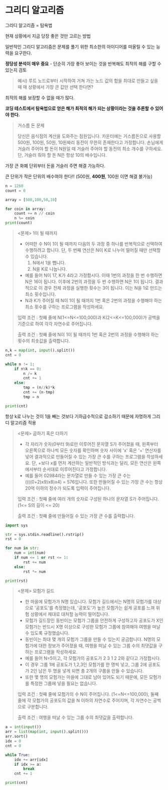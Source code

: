 # 그리디 알고리즘

그리디 알고리즘 = 탐욕법

현재 상황에서 지금 당장 좋은 것만 고르는 방법

일반적인 그리디 알고리즘은 문제를 풀기 위한 최소한의 아이디어를 떠올릴 수 있는 능력을 요구한다.

**정당성 분석이 매우 중요** - 단순히 가장 좋아 보이는 것을 반복해도 최적의 해를 구할 수 있는지 검토

> 예시) 루트 노드로부터 시작하여 거쳐 가는 노드 값의 합을 최대로 만들고 싶을 때 매 상황에서 가장 큰 값만 선택 한다면?

최적의 해를 보장할 수 없을 때가 많다. 

**코딩 테스트에서 탐욕법으로 얻은 해가 최적의 해가 되는 상황이라는 것을 추론할 수 있어야 한다.**



> 거스름 돈 문제
>
> 당신은 음식점의 계산을 도와주는 점원입니다. 카운터에는 거스름돈으로 사용할 500원, 100원, 50원, 10원짜리 동전이 무한히 존재한다고 가정합니다. 손님에게 거슬러 주어야 할 돈이 N원일 때 거슬러 주어야 할 동전의 최소 개수를 구하세요. 단, 거슬러 줘야 할 돈 N은 항상 10의 배수입니다.

가장 큰 화폐 단위부터 돈을 거슬러 주면 해결 가능하다.

큰 단위가 작은 단위의 배수여야 한다!! (500원, **400원**, 100원 이면 해결 불가능)

```python
n = 1260
count = 0

array = [500,100,50,10]

for coin in array:
	count += n // coin
	n %= coin
print(count)
```



> <문제> 1이 될 때까지
>
> * 어떠한 수 N이 1이 될 때까지 다음의 두 과정 중 하나를 반복적으로 선택하여 수행하려고 합니다. 단, 두 번째 연산은 N이 K로 나누어 떨어질 때만 선택할 수 있습니다.
>   1. N에서 1을 뺍니다.
>   2. N을 K로 나눕니다.
> * 예를 들어 N이 17, K가 4라고 가정합시다. 이때 1번의 과정을 한 번 수행하면 N은 16이 됩니다. 이후에 2번의 과정을 두 번 수행하면 N은 1이 됩니다. 결과적으로 이 경우 전체 과정을 실행한 횟수는 3이 됩니다. 이는 N을 1로 만드는 최소 횟수입니다.
> * N과 K가 주어질 때 N이 1이 될 때까지 1번 혹은 2번의 과정을 수행해야 하는 최소 횟수를 구하는 프로그램을 작성하세요.
>
> 입력 조건 : 첫째 줄에 N(1<=N<=100,000)과 K(2<=K<=100,000)가 공백을 기준으로 하여 각각 자연수로 주어집니다.
>
> 출력 조건 : 첫째 줄에 N이 1이 될 때까지 1번 혹은 2번의 과정을 수행해야 하는 횟수의 최솟값을 출력합니다.

```python
n,k = map(int, input().split())
cnt = 0

while n != 1:
    if n%k == 0:
        n /= k
       	cnt += 1
    else:
        tmp = (n//k)*k
        cnt += (n-tmp)
        tmp = n

print(cnt)	
```

항상 k로 나누는 것이 1을 빼는 것보다 기하급수적으로 감소하기 때문에 자명하게 그리디 알고리즘 적용



> <문제> 곱하기 혹은  더하기
>
> * 각 자리가 숫자(0부터 9)로만 이루어진 문자열 S가 주어졌을 때, 왼쪽부터 오른쪽으로 하나씩 모든 숫자를 확인하며 숫자 사이에 'x' 혹은 '+' 연산자를 넣어 결과적으로 만들어질 수 있는 가장 큰 수를 구하는 프로그램을 작성하세요. 단, +보다 x를 먼저 계산하는 일반적인 방식과는 달리, 모든 연산은 왼쪽에서부터 순서대로 이루어진다고 가정합니다.
> * 예를 들어 02984라는 문자열로 만들 수 있는 가장 큰 수는 ((((0+2)x9)x8)x4) = 576입니다. 또한 만들어질 수 있는 가장 큰 수는  항상 20억 이하의 정수가 되도록 입력이 주어집니다.
>
> 입력 조건 : 첫째 줄에 여러 개의 숫자로 구성된 하나의 문자열 S가 주어집니다. (1<= S의 길이 <= 20)
>
> 출력 조건 : 첫째 줄에 만들어질 수 있는 가장 큰 수를 출력합니다.

```python
import sys

str = sys.stdin.readline().rstrip()
rst = 0

for num in str:
    num = int(num)
    if num <= 1 or rst <= 1:
        rst += num
    else:
        rst *= num

print(rst)
```



> <문제> 모험가 길드 
>
> * 한 마을에 모험가가 N명 있습니다. 모험가 길드에서는 N명의 모험가를 대상으로 '공포도'를 측정했는데, '공포도'가 높은 모험가는 쉽게 공포를 느껴 위험 상황에서 제대로 대처할 능력이 떨어집니다.
> * 모험가 길드장인 동빈이는 모험가 그룹을 안전하게 구성하고자 공포도가 X인 모험가는 반드시 X명 이상으로 구성한 모험가 그룹에 참여해야 여행을 떠날 수 있도록 규정했습니다.
> * 동빈이는 최대 몇 개의 모험가 그룹을 만들 수 있는지 궁금합니다. N명의 모험가에 대한 정보가 주어졌을 때, 여행을 떠날 수 있는 그룹 수의 최댓값을 구하는 프로그램을 작성하세요.
> * 예를 들어 N=5이고, 각 모험가의 공포도가 2 3 1 2 2와 같다고 가정합시다.
> * 이 경우 그룹 1에 공포도가 1,2,3인 모험가를 한 명씩 넣고, 그룹 2에 공포도가 2인 남은 두 명을 넣게 되면 총 2개의 구룹을 만들 수 있습니다.
> * 또한 몇 명의 모험가는 마을에 그대로 남아 있어도 되기 때문에, 모든 모험가를 특정한 그룹에 넣을 필요는 없습니다.
>
> 입력 조건 : 첫째 줄에 모험가의 수 N이 주어집니다. (1<=N<=100,000), 둘째 줄에 각 모험가의 공포도의 값을 N 이하의 자연수로 주어지며, 각  자연수는 공백으로 구분합니다.
>
> 출력 조건 : 여행을 떠날 수 있는 그룹 수의 최댓값을 출력합니다.

```python
a = int(input())
arr = list(map(int, input().split()))
arr.sort()
idx = 0
cnt = 0

while True:
    idx += arr[idx]
    if idx >= a:
        break
    cnt += 1

print(cnt)
```


